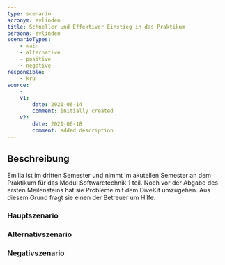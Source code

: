 ```yaml
---
type: scenario
acronym: evlinden
title: Schneller und Effektiver Einstieg in das Praktikum
persona: evlinden
scenarioTypes: 
    - main
    - alternative
    - positive
    - negative
responsible: 
    - kru
source: 
    - 
    v1:
        date: 2021-06-14
        comment: initially created
    v2:
        date: 2021-06-18
        comment: added description
---
```


## Beschreibung

Emilia ist im dritten Semester und nimmt im akutellen Semester an dem Praktikum für das Modul Softwaretechnik 1 teil. Noch vor der Abgabe des ersten Meilensteins hat sie Probleme mit dem DiveKit umzugehen. Aus diesem Grund fragt sie einen der Betreuer um Hilfe.

### Hauptszenario



### Alternativszenario


### Negativszenario
